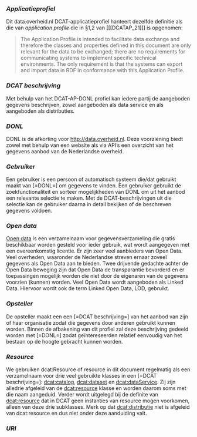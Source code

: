 <h3><dfn>Applicatieprofiel</dfn></h3>

Dit data.overheid.nl DCAT-applicatieprofiel hanteert dezelfde definitie als die van *application profile* die in §1,2
van [[[DCATAP_21]]] is opgenomen:

> The Application Profile is intended to facilitate data exchange and therefore the classes and properties defined in
> this document are only relevant for the data to be exchanged; there are no requirements for communicating systems to
> implement specific technical environments. The only requirement is that the systems can export and import data in RDF
> in conformance with this Application Profile.

<h3><dfn>DCAT beschrijving</dfn></h3>

Met behulp van het DCAT-AP-DONL profiel kan iedere partij de aangeboden gegevens beschrijven, zowel aangeboden als data
service en als aangeboden als distributies.

<h3><dfn>DONL</dfn></h3>

DONL is de afkorting voor http://data.overheid.nl. Deze voorziening biedt zowel met behulp van een website als via API’s
een overzicht van het gegevens aanbod van de Nederlandse overheid.

<h3><dfn>Gebruiker</dfn></h3>

Een gebruiker is een persoon of automatisch systeem die/dat gebruikt maakt van [=DONL=] om gegevens te vinden. Een
gebruiker gebruikt de zoekfunctionaliteit en sorteer mogelijkheden van DONL om uit het aanbod een relevante selectie te
maken. Met de DCAT-beschrijvingen uit die selectie kan de gebruiker daarna in detail bekijken of de beschreven gegevens
voldoen.

<h3><dfn>Open data</dfn></h3>

[Open data](https://data.overheid.nl/en/ondersteuning/open-data/wat-is-open-data) is een verzamelnaam voor
gegevensverzameling die gratis beschikbaar worden gesteld voor ieder gebruik, wat wordt aangegeven met een
overeenkomstig licentie. Er zijn zeer veel aanbieders van Open Data. Veel overheden, waaronder de Nederlandse streven
ernaar zoveel gegevens als Open Data aan te bieden. Twee drijvende gedachte achter de Open Data beweging zijn dat Open
Data de transparantie bevorderd en er toepassingen mogelijk worden die niet door de eigenaren van de gegevens voorzien
(kunnen) worden. Veel Open Data wordt aangeboden als Linked Data. Hiervoor wordt ook de term Linked Open Data, LOD,
gebruikt.

<h3><dfn>Opsteller</dfn></h3>

De opsteller maakt een een [=DCAT beschrijving=] van het aanbod van zijn of haar organisatie zodat die gegevens door
anderen gebruikt kunnen worden. Binnen de afbakening van dit profiel zal deze beschrijving gedeeld worden met [=DONL=]
zodat geïntereseerden relatief eenvoudig van het bestaan op de hoogte gebracht kunnen worden.

<h3><dfn>Resource</dfn></h3>

We gebruiken dcat:Resource of resource in dit document regelmatig als een verzamelnaam voor drie veel gebruikte klasses
in een [=DCAT beschrijving=]:  [dcat:catalog](#dcat-Catalog), [dcat:dataset](#dcat-Dataset) en
[dcat:dataService](#dcat-DataService). Zij zijn alledrie afgeleid van de [dcat:resource](#dcat-Resource) klasse en
worden daarom soms met die naam aangeduid. Verder wordt uitgelegd bij de definite van [dcat:resource](#dcat-Resource)
dat in DCAT geen instanties van resource mogen voorkomen, alleen van deze drie subklasses. Merk op dat
[dcat:distributie](#dcat-Distribution) niet is afgeleid van dcat:resource en dus niet onder deze aanduiding valt.

<h3><dfn>URI</dfn></h3>
